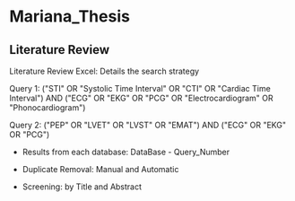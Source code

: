 # Mariana_Thesis

## Literature Review

Literature Review Excel: Details the search strategy

Query 1: ("STI" OR "Systolic Time Interval" OR "CTI" OR "Cardiac Time Interval") AND ("ECG" OR "EKG" OR "PCG" OR "Electrocardiogram" OR "Phonocardiogram") 

Query 2: ("PEP" OR "LVET" OR "LVST" OR "EMAT") AND ("ECG" OR "EKG" OR "PCG") 


  - Results from each database: DataBase - Query_Number
  
  - Duplicate Removal: Manual and Automatic
  
  - Screening: by Title and Abstract

